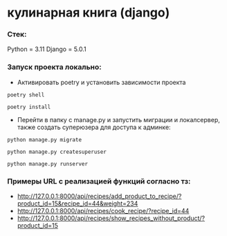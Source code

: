 # кулинарная книга (django)

### Стек:
Python = 3.11
Django = 5.0.1
### Запуск проекта локально:
- Активировать poetry и установить зависимости проекта
```
poetry shell
``` 
```
poetry install
``` 
- Перейти в папку с manage.py и запустить миграции и локалсервер, также создать суперюзера для доступа к админке:
```
python manage.py migrate
```
```
python manage.py createsuperuser
```
```
python manage.py runserver
```
### Примеры URL с реализацией функций согласно тз:
- http://127.0.0.1:8000/api/recipes/add_product_to_recipe/?product_id=15&recipe_id=44&weight=234
- http://127.0.0.1:8000/api/recipes/cook_recipe/?recipe_id=44
- http://127.0.0.1:8000/api/recipes/show_recipes_without_product/?product_id=15